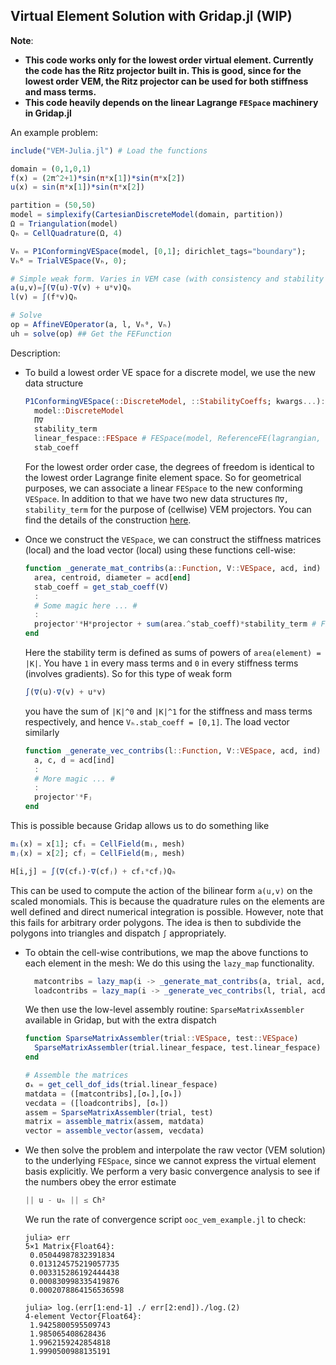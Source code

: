 ## Virtual Element Solution with Gridap.jl (WIP)

**Note**: 
- **This code works only for the lowest order virtual element. Currently the code has the Ritz projector built in. This is good, since for the lowest order VEM, the Ritz projector can be used for both stiffness and mass terms.**
- **This code heavily depends on the linear Lagrange `FESpace` machinery in Gridap.jl**

An example problem:

```julia
include("VEM-Julia.jl") # Load the functions

domain = (0,1,0,1)
f(x) = (2π^2+1)*sin(π*x[1])*sin(π*x[2])
u(x) = sin(π*x[1])*sin(π*x[2])

partition = (50,50)
model = simplexify(CartesianDiscreteModel(domain, partition))
Ω = Triangulation(model)
Qₕ = CellQuadrature(Ω, 4)

Vₕ = P1ConformingVESpace(model, [0,1]; dirichlet_tags="boundary");
Vₕ⁰ = TrialVESpace(Vₕ, 0);

# Simple weak form. Varies in VEM case (with consistency and stability terms ...), but is simple for the lowest order. 
a(u,v)=∫(∇(u)⋅∇(v) + u*v)Qₕ
l(v) = ∫(f*v)Qₕ

# Solve
op = AffineVEOperator(a, l, Vₕ⁰, Vₕ)
uh = solve(op) ## Get the FEFunction
```

Description:

- To build a lowest order VE space for a discrete model, we use the new data structure
  ```julia
  P1ConformingVESpace(::DiscreteModel, ::StabilityCoeffs; kwargs...):
    model::DiscreteModel
    Π∇
    stability_term
    linear_fespace::FESpace # FESpace(model, ReferenceFE(lagrangian, Float64, 1); kwargs...)
    stab_coeff
  
  ```
  For the lowest order order case, the degrees of freedom is identical to the lowest order Lagrange finite element space. So for geometrical purposes, we can associate a linear `FESpace` to the new conforming `VESpace`. 
  In addition to that we have two new data structures `Π∇, stability_term` for the purpose of (cellwise) VEM projectors. You can find the details of the construction [here](http://arturo.imati.cnr.it/brezzi/papers/hitchhikers-preprint.pdf).
  
- Once we construct the `VESpace`, we can construct the stiffness matrices (local) and the load vector (local) using these functions cell-wise:
  ```julia
  function _generate_mat_contribs(a::Function, V::VESpace, acd, ind)
    area, centroid, diameter = acd[end]
    stab_coeff = get_stab_coeff(V)
    :
    # Some magic here ... #
    :
    projector'*H*projector + sum(area.^stab_coeff)*stability_term # Final term
  end
  ```
  Here the stability term is defined as sums of powers of `area(element) = |K|`. You have `1` in every mass terms and `0` in every stiffness terms (involves gradients). So for this type of weak form
  ```julia
  ∫(∇(u)⋅∇(v) + u*v)
  ```
  you have the sum of `|K|^0` and `|K|^1` for the stiffness and mass terms respectively, and hence `Vₕ.stab_coeff = [0,1]`. The load vector similarly 
  ```julia
  function _generate_vec_contribs(l::Function, V::VESpace, acd, ind)
    a, c, d = acd[ind]
    :
    # More magic ... #
    :
    projector'*Fⱼ
  end
  ```
This is possible because Gridap allows us to do something like 

```julia
mᵢ(x) = x[1]; cfᵢ = CellField(mᵢ, mesh)
mⱼ(x) = x[2]; cfⱼ = CellField(mⱼ, mesh)

H[i,j] = ∫(∇(cfᵢ)⋅∇(cfⱼ) + cfᵢ*cfⱼ)Qₕ
```

This can be used to compute the action of the bilinear form `a(u,v)` on the scaled monomials. This is because the quadrature rules on the elements are well defined and direct numerical integration is possible. However, note that this fails for arbitrary order polygons. The idea is then to subdivide the polygons into triangles and dispatch `∫` appropriately.
  
- To obtain the cell-wise contributions, we map the above functions to each element in the mesh: We do this using the `lazy_map` functionality.
  ```julia
    matcontribs = lazy_map(i -> _generate_mat_contribs(a, trial, acd, i), 1:num_cells(mesh))
    loadcontribs = lazy_map(i -> _generate_vec_contribs(l, trial, acd, i), 1:num_cells(mesh))
  ```
  We then use the low-level assembly routine: `SparseMatrixAssembler` available in Gridap, but with the extra dispatch
  ```julia
  function SparseMatrixAssembler(trial::VESpace, test::VESpace)
    SparseMatrixAssembler(trial.linear_fespace, test.linear_fespace)
  end
  
  # Assemble the matrices
  σₖ = get_cell_dof_ids(trial.linear_fespace)
  matdata = ([matcontribs],[σₖ],[σₖ])
  vecdata = ([loadcontribs], [σₖ])
  assem = SparseMatrixAssembler(trial, test)
  matrix = assemble_matrix(assem, matdata)
  vector = assemble_vector(assem, vecdata)
  ```
  
- We then solve the problem and interpolate the raw vector (VEM solution) to the underlying `FESpace`, since we cannot express the virtual element basis explicitly. We perform a very basic convergence analysis to see if the numbers obey the error estimate
  ```julia
  || u - uₕ || ≤ Ch²
  ```
  We run the rate of convergence script `ooc_vem_example.jl` to check:
  ```
  julia> err
  5×1 Matrix{Float64}:
   0.05044987832391834
   0.013124575219057735
   0.003315286192444438
   0.000830998335419876
   0.0002078864156536598

  julia> log.(err[1:end-1] ./ err[2:end])./log.(2)
  4-element Vector{Float64}:
   1.9425800595509743
   1.985065408628436
   1.9962159242854818
   1.9990500988135191
  ```
  
  
